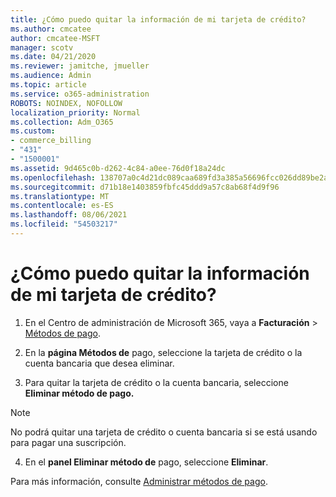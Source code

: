 ```yaml
---
title: ¿Cómo puedo quitar la información de mi tarjeta de crédito?
ms.author: cmcatee
author: cmcatee-MSFT
manager: scotv
ms.date: 04/21/2020
ms.reviewer: jamitche, jmueller
ms.audience: Admin
ms.topic: article
ms.service: o365-administration
ROBOTS: NOINDEX, NOFOLLOW
localization_priority: Normal
ms.collection: Adm_O365
ms.custom:
- commerce_billing
- "431"
- "1500001"
ms.assetid: 9d465c0b-d262-4c84-a0ee-76d0f18a24dc
ms.openlocfilehash: 138707a0c4d21dc089caa689fd3a385a56696fcc026dd89be2afaf069a1d2b73
ms.sourcegitcommit: d71b18e1403859fbfc45ddd9a57c8ab68f4d9f96
ms.translationtype: MT
ms.contentlocale: es-ES
ms.lasthandoff: 08/06/2021
ms.locfileid: "54503217"
---
```

# <a name="how-do-i-remove-my-credit-card-information"></a>¿Cómo puedo quitar la información de mi tarjeta de crédito?

1. En el Centro de administración de Microsoft 365, vaya a **Facturación** \> [Métodos de pago](https://go.microsoft.com/fwlink/p/?linkid=2018806).

2. En la **página Métodos de** pago, seleccione la tarjeta de crédito o la cuenta bancaria que desea eliminar.

3. Para quitar la tarjeta de crédito o la cuenta bancaria, seleccione **Eliminar método de pago.**

> [!NOTE]
> No podrá quitar una tarjeta de crédito o cuenta bancaria si se está usando para pagar una suscripción.

4. En el **panel Eliminar método de** pago, seleccione **Eliminar**.

Para más información, consulte [Administrar métodos de pago](/microsoft-365/commerce/billing-and-payments/manage-payment-methods).